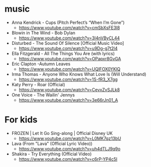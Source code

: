 # music
* Anna Kendrick - Cups (Pitch Perfect’s “When I’m Gone”)
  * https://www.youtube.com/watch?v=cmSbXsFE3l8
* Blowin in The Wind - Bob Dylan
  * https://www.youtube.com/watch?v=3l4nVByCL44
* Disturbed - The Sound Of Silence [Official Music Video]
  * https://www.youtube.com/watch?v=u9Dg-g7t2l4
* Ella Fitzgerald - All The Things You Are (with lyrics)
  * https://www.youtube.com/watch?v=OPapxr8GvGA
* Eric Clapton -Autumn Leaves
  * https://www.youtube.com/watch?v=UQlFOX0YKlQ
* Irma Thomas - Anyone Who Knows What Love Is (Will Understand)
  * https://www.youtube.com/watch?v=1S-fR3_X7gg
* Katy Perry - Roar (Official)
  * https://www.youtube.com/watch?v=CevxZvSJLk8
* One Voice - The Wailin' Jennys
  * https://www.youtube.com/watch?v=3e66rJn01_A

# For kids
* FROZEN | Let It Go Sing-along | Official Disney UK
  * https://www.youtube.com/watch?v=L0MK7qz13bU
* Lava (From "Lava" (Official Lyric Video))
  * https://www.youtube.com/watch?v=uh4dTLJ9q9o
* Shakira - Try Everything (Official Video)
  * https://www.youtube.com/watch?v=c6rP-YP4c5I
